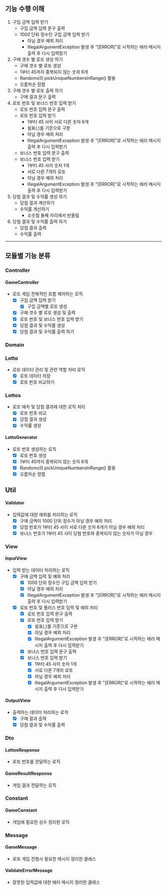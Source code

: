 ## 기능 수행 이해
1. 구입 금액 입력 받기
   - 구입 금액 입력 문구 출력
   - 1000 단위 정수인 구입 금액 입력 받기
     - 아닐 경우 예외 처리
     - IllegalArgumentException 발생 후 "[ERROR]"로 시작하는 에러 메시지 출력 후 다시 입력받기
2. 구매 갯수 별 로또 생성 하기
   - 구매 갯수 별 로또 생성
   - 1부터 45까지 중복되지 않는 숫자 6개
   - Randoms의 pickUniqueNumbersInRange() 활용
   - 오름차순 정렬
3. 구매 갯수 별 로또 출력 하기
   - 구매 결과 문구 출력
4. 로또 번호 및 보너스 번호 입력 받기
    - 로또 번호 입력 문구 출력
    - 로또 번호 입력 받기
      - 1부터 45 사이 서로 다른 숫자 6개
      - 쉼표(,)를 기준으로 구분
      - 아닐 경우 예외 처리
      - IllegalArgumentException 발생 후 "[ERROR]"로 시작하는 에러 메시지 출력 후 다시 입력받기
    - 보너스 번호 입력 문구 출력
    - 보너스 번호 입력 받기
      - 1부터 45 사이 숫자 1개
      - 서로 다른 7개의 로또
      - 아닐 경우 예외 처리
      - IllegalArgumentException 발생 후 "[ERROR]"로 시작하는 에러 메시지 출력 후 다시 입력받기
5. 당첨 결과 및 수익률 생성 하기
   - 당첨 결과 계산하기
   - 수익률 계산하기
     - 소숫점 둘째 자리에서 반올림
6. 당첨 결과 및 수익률 출력 하기
   - 당첨 결과 출력
   - 수익률 출력
--- 
## 모듈별 기능 분류
### Controller
#### GameController
- 로또 게임 전체적인 흐름 제어하는 로직
   - [x] 구입 금액 입력 받기
     - [x] 구입 금액별 로또 생성
   - [x] 구매 갯수 별 로또 생성 및 출력
   - [x] 로또 번호 및 보너스 번호 입력 받기
   - [x] 당첨 결과 및 수익률 생성 
   - [x] 당첨 결과 및 수익률 출력 하기
  
### Domain
### Lotto
- 로또 데이터 관리 및 관련 역할 처리 로직
  - [x] 로또 데이터 저장
  - [x] 로또 번호 비교하기
### Lottos
- 로또 매치 및 당첨 결과에 대한 로직 처리
  - [x] 로또 번호 비교
  - [x] 당첨 결과 생성
  - [x] 수익률 생성
#### LottoGenerator
- 로또 번호 생성하는 로직
  - [x] 로또 번호 생성
  - [x] 1부터 45까지 중복되지 않는 숫자 6개
  - [x] Randoms의 pickUniqueNumbersInRange() 활용
  - [x] 오름차순 정렬

## Util
#### Validator
- 입력값에 대한 예외를 처리하는 로직
  - [x] 구매 금액이 1000 단위 정수가 아닐 경우 예외 처리 
  - [x] 당첨 번호가 1부터 45 사이 서로 다른 숫자 6개가 아닐 경우 예외 처리
  - [x] 보너스 번호가 1부터 45 사이 당첨 번호와 중복되지 않는 숫자가 아닐 경우
  
### View
#### InputView
- 입력 받는 데이터 처리하는 로직
  - [x] 구매 금액 입력 및 예외 처리
    - [x] 1000 단위 정수인 구입 금액 입력 받기
    - [x] 아닐 경우 예외 처리
    - [x] IllegalArgumentException 발생 후 "[ERROR]"로 시작하는 에러 메시지 출력 후 다시 입력받기
  - [x] 로또 번호 및 플러스 번호 입력 및 예외 처리
    - [x] 로또 번호 입력 문구 출력
    - [x] 로또 번호 입력 받기
        - [x] 쉼표(,)를 기준으로 구분
        - [x] 아닐 경우 예외 처리
        - [x] IllegalArgumentException 발생 후 "[ERROR]"로 시작하는 에러 메시지 출력 후 다시 입력받기
    - [x] 보너스 번호 입력 문구 출력
    - [x] 보너스 번호 입력 받기
        - [x] 1부터 45 사이 숫자 1개
        - [x] 서로 다른 7개의 로또
        - [x] 아닐 경우 예외 처리
        - [x] IllegalArgumentException 발생 후 "[ERROR]"로 시작하는 에러 메시지 출력 후 다시 입력받기
#### OutputView
- 출력하는 데이터 처리하는 로직
  - [x] 구매 결과 출력
  - [x] 당첨 결과 및 수익률 출력
  
### Dto
#### LottosResponse
- 로또 번호를 전달하는 로직
#### GameResultResponse
- 게임 결과 전달하는 로직

### Constant
#### GameConstant
- 게임에 필요한 상수 정리한 로직

### Message
#### GameMessage
- 로또 게임 진행시 필요한 메시지 정리한 클래스
#### ValidateErrorMessage
- 잘못된 입력값에 대한 에러 메시지 정리한 클래스 